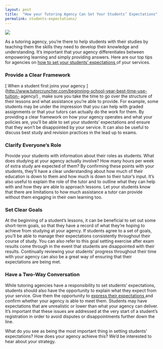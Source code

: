 ```yaml
---
layout: post
title:  "How your Tutoring Agency Can Set Your Students’ Expectations"
permalink: students-expectations/
---
```

<div class="img-holder full-width">
   <img src="{{ site.static}}/img/blogs/5078917830_7f839d015c_b-1024x683.jpg" alt-text="5078917830_7f839d015c_b"/>
</div>

As a tutoring agency, you’re there to help students with their studies by
teaching them the skills they need to develop their knowledge and
understanding. It’s important that your agency differentiates between
empowering learning and simply providing answers. Here are our top tips for
agencies on [ how to set your students’ expectations
](http://www.tutorcruncher.com/tuition-agency-ethics/) of your services.

### Provide a Clear Framework

[ When a student first joins your agency
](http://www.tutorcruncher.com/beginning-school-year-best-time-use-tuition-
agency/) , make sure you take the time to go over the structure of their
lessons and what assistance you’re able to provide. For example, some students
may be under the impression that you can help with graded assignments or that
your tutors can actually do the work for them. By providing a clear framework
on how your agency operates and what your policies are, you’ll be able to set
your students’ expectations and ensure that they won’t be disappointed by your
service. It can also be useful to discuss best study and revision practices in
the lead up to exams.

### Clarify Everyone’s Role

Provide your students with information about their roles as students. What
does studying at your agency actually involve? How many hours per week of
extra study are expected of them? By confirming these points with your
students, they’ll have a clear understanding about how much of their education
is down to them and how much is down to their tutor’s input. It’s also useful
to explain the role of the tutor and to outline what they can help with and
how they are able to approach lessons. Let your students know that there are
limitations to how much assistance a tutor can provide without them engaging
in their own learning too.

### Set Clear Goals

At the beginning of a student’s lessons, it can be beneficial to set out some
short-term goals, so that they have a record of what they’re hoping to achieve
from studying at your agency. If students agree to a set of goals, you’ll be
able to manage their expectations consistently throughout their course of
study. You can also refer to this goal setting exercise after exam results
come through in the event that students are disappointed with their results.
Continually reviewing your students’ progress throughout their time with your
agency can also be a great way of ensuring that their expectations are being
met.

### Have a Two-Way Conversation

While tutoring agencies have a responsibility to set students’ expectations,
students should also have the opportunity to explain what they expect from
your service. Give them the opportunity to [ express their expectations
](http://www.tutorcruncher.com/communication-is-key/) and confirm whether your
agency is able to meet them. Students may have expectations that are
unrealistic or lower than what your agency can deliver. It’s important that
these issues are addressed at the very start of a student’s registration in
order to avoid disputes or disappointments further down the line.

What do you see as being the most important thing in setting students’
expectations? How does your agency achieve this? We’d be interested to hear
about your strategy.
